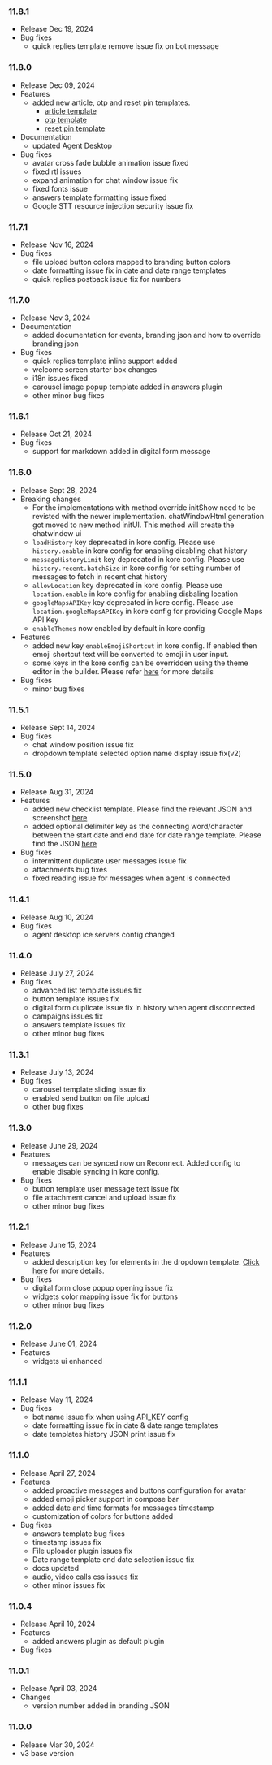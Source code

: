 ### 11.8.1
* Release Dec 19, 2024
* Bug fixes
  * quick replies template remove issue fix on bot message

### 11.8.0
* Release Dec 09, 2024
* Features
  * added new article, otp and reset pin templates.
    - [article template](https://github.com/Koredotcom/web-kore-sdk/tree/v3/dev/docs/templates/articleTemplate)
    - [otp template](https://github.com/Koredotcom/web-kore-sdk/tree/v3/dev/docs/templates/otpTemplate)
    - [reset pin template](https://github.com/Koredotcom/web-kore-sdk/tree/v3/dev/docs/templates/resetPinTemplate)
* Documentation
  * updated Agent Desktop
* Bug fixes
  * avatar cross fade bubble animation issue fixed
  * fixed rtl issues
  * expand animation for chat window issue fix
  * fixed fonts issue
  * answers template formatting issue fixed
  * Google STT resource injection security issue fix

### 11.7.1
* Release Nov 16, 2024
* Bug fixes
  * file upload button colors mapped to branding button colors
  * date formatting issue fix in date and date range templates
  * quick replies postback issue fix for numbers

### 11.7.0
* Release Nov 3, 2024
* Documentation
  * added documentation for events, branding json and how to override branding json
* Bug fixes
  * quick replies template inline support added
  * welcome screen starter box changes
  * i18n issues fixed
  * carousel image popup template added in answers plugin
  * other minor bug fixes

### 11.6.1
* Release Oct 21, 2024
* Bug fixes
  * support for markdown added in digital form message

### 11.6.0
* Release Sept 28, 2024
* Breaking changes
  * For the implementations with method override initShow need to be revisted with the newer implementation. chatWindowHtml generation got moved to new method initUI. This method will create the chatwindow ui
  * `loadHistory` key deprecated in kore config. Please use `history.enable` in kore config for enabling disabling chat history
  * `messageHistoryLimit` key deprecated in kore config. Please use `history.recent.batchSize` in kore config for setting number of messages to fetch in recent chat history
  * `allowLocation` key deprecated in kore config. Please use `location.enable` in kore config for enabling disbaling location
  * `googleMapsAPIKey` key deprecated in kore config. Please use `location.googleMapsAPIKey` in kore config for providing Google Maps API Key
  * `enableThemes` now enabled by default in kore config
* Features
  * added new key `enableEmojiShortcut` in kore config. If enabled then emoji shortcut text will be converted to emoji in user input.
  * some keys in the kore config can be overridden using the theme editor in the builder. Please refer [here](https://docs.kore.ai/xo/channels/add-web-mobile-client/#virtual-assistant-theme-design) for more details
* Bug fixes
  * minor bug fixes

### 11.5.1
* Release Sept 14, 2024
* Bug fixes
  * chat window position issue fix
  * dropdown template selected option name display issue fix(v2)

### 11.5.0
* Release Aug 31, 2024
* Features
  * added new checklist template. Please find the relevant JSON and screenshot [here](https://github.com/Koredotcom/web-kore-sdk/tree/v3/dev/docs/templates/checkListTemplate)
  * added optional delimiter key as the connecting word/character between the start date and end date for date range template. Please find the JSON [here](https://github.com/Koredotcom/web-kore-sdk/tree/v3/dev/docs/templates/dateRangePickerTemplate#message-payload)
* Bug fixes
  * intermittent duplicate user messages issue fix
  * attachments bug fixes
  * fixed reading issue for messages when agent is connected

### 11.4.1
* Release Aug 10, 2024
* Bug fixes
  * agent desktop ice servers config changed

### 11.4.0
* Release July 27, 2024
* Bug fixes
  * advanced list template issues fix
  * button template issues fix
  * digital form duplicate issue fix in history when agent disconnected
  * campaigns issues fix
  * answers template issues fix
  * other minor bug fixes

### 11.3.1
* Release July 13, 2024
* Bug fixes
  * carousel template sliding issue fix
  * enabled send button on file upload
  * other bug fixes

### 11.3.0
* Release June 29, 2024
* Features
  * messages can be synced now on Reconnect. Added config to enable disable syncing in kore config. 
* Bug fixes
  * button template user message text issue fix
  * file attachment cancel and upload issue fix
  * other minor bug fixes

### 11.2.1
* Release June 15, 2024
* Features
  * added description key for elements in the dropdown template. [Click here](https://github.com/Koredotcom/web-kore-sdk/tree/v3/dev/docs/templates/dropdownTemplate) for more details.
* Bug fixes
  * digital form close popup opening issue fix
  * widgets color mapping issue fix for buttons
  * other minor bug fixes

### 11.2.0
* Release June 01, 2024
* Features
  * widgets ui enhanced

### 11.1.1
* Release May 11, 2024
* Bug fixes
  * bot name issue fix when using API_KEY config
  * date formatting issue fix in date & date range templates
  * date templates history JSON print issue fix

### 11.1.0
* Release April 27, 2024
* Features
  * added proactive messages and buttons configuration for avatar
  * added emoji picker support in compose bar
  * added date and time formats for messages timestamp
  * customization of colors for buttons added
* Bug fixes
  * answers template bug fixes
  * timestamp issues fix
  * File uploader plugin issues fix
  * Date range template end date selection issue fix
  * docs updated
  * audio, video calls css issues fix
  * other minor issues fix

### 11.0.4

* Release April 10, 2024
* Features
  * added answers plugin as default plugin
* Bug fixes

### 11.0.1

* Release April 03, 2024
* Changes
  * version number added in branding JSON

### 11.0.0

* Release Mar 30, 2024
* v3 base version